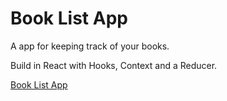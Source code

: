 # Book List App

A app for keeping track of your books.

Build in React with Hooks, Context and a Reducer.

[Book List App](https://tjebbemarchand.github.io/booklist/index.html)
